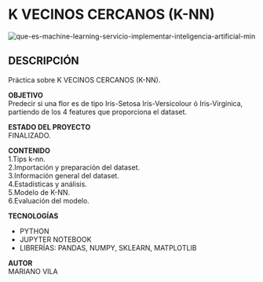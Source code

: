 # K VECINOS CERCANOS (K-NN)

![que-es-machine-learning-servicio-implementar-inteligencia-artificial-min](https://user-images.githubusercontent.com/106885815/235267467-b5d9fc61-950a-451b-a1cc-d0877ebbb2d4.jpg)

## DESCRIPCIÓN      
Práctica sobre K VECINOS CERCANOS (K-NN). 

**OBJETIVO**        
Predecir si una flor es de tipo Iris-Setosa Iris-Versicolour ó Iris-Virginica,  
partiendo de los 4 features que proporciona el dataset.        

**ESTADO DEL PROYECTO**  
FINALIZADO.  

**CONTENIDO**  
1.Tips k-nn.    
2.Importación y preparación del dataset.    
3.Información general del dataset.    
4.Estadísticas y análisis.    
5.Modelo de K-NN.    
6.Evaluación del modelo.    
    
**TECNOLOGÍAS**  
* PYTHON  
* JUPYTER NOTEBOOK  
* LIBRERÍAS: PANDAS, NUMPY, SKLEARN, MATPLOTLIB      

**AUTOR**  
MARIANO VILA


